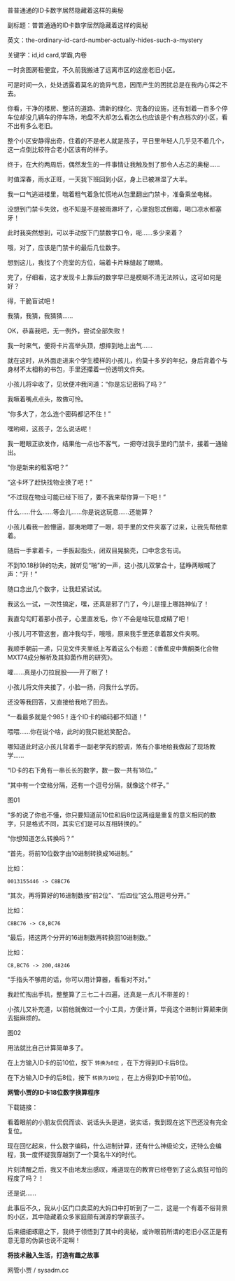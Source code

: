 普普通通的ID卡数字居然隐藏着这样的奥秘

副标题：普普通通的ID卡数字居然隐藏着这样的奥秘

英文：the-ordinary-id-card-number-actually-hides-such-a-mystery

关键字：id,id card,学霸,内卷



一时贪图房租便宜，不久前我搬进了远离市区的这座老旧小区。

可是时间一久，处处透露着莫名的诡异气息，因而产生的困扰总是在我内心挥之不去。

你看，干净的楼房、整洁的道路、清新的绿化、完备的设施，还有划着一百多个停车位却没几辆车的停车场，地盘不大却怎么看怎么也应该是个有点档次的小区，看不出有多么老旧。

整个小区安静得出奇，住着的不是老人就是孩子，平日里年轻人几乎见不着几个，这一点倒比较符合老小区该有的样子。

终于，在大约两周后，偶然发生的一件事情让我触及到了那令人忐忑的奥秘……



时值深春，雨水正旺，一天我下班回到小区，身上已被淋湿了大半。

我一口气逃进楼里，喘着粗气着急忙慌地从包里翻出门禁卡，准备乘坐电梯。

没想到门禁卡失效，也不知是不是被雨淋坏了，心里抱怨忒倒霉，喝口凉水都塞牙！

此时我突然想到，可以手动按下门禁数字口令，呃……多少来着？

哦，对了，应该是门禁卡的最后几位数字。

想到这儿，我找了个亮堂的方位，端着卡片眯缝起了眼睛。

完了，仔细看，这才发现卡上靠后的数字早已是模糊不清无法辨认，这可如何是好？

得，干脆盲试吧！

我猜，我猜，我猜猜……

OK，恭喜我吧，无一例外，尝试全部失败！

我一时来气，便将卡片高举头顶，想摔到地上出气……



就在这时，从外面走进来个学生模样的小孩儿，约莫十多岁的年纪，身后背着个与身材不太相称的书包，手里还攥着一份透明文件夹。

小孩儿将伞收了，见状便冲我问道：“你是忘记密码了吗？”

我噘着嘴点点头，故做可怜。

“你多大了，怎么连个密码都记不住！”

嘿哟嗬，这孩子，怎么说话呢！

我一瞪眼正欲发作，结果他一点也不客气，一把夺过我手里的门禁卡，接着一通输出。

“你是新来的租客吧？”

“这卡坏了赶快找物业换了吧！”

“不过现在物业可能已经下班了，要不我来帮你算一下吧！”



什么……什么……等会儿……你是说这玩意……还能算？

小孩儿看我一脸懵逼，鄙夷地瞟了一眼，将手里的文件夹塞了过来，让我先帮他拿着。

随后一手拿着卡，一手扳起指头，闭双目晃脑壳，口中念念有词。

不到10.18秒钟的功夫，就听见“啪”的一声，这小孩儿双掌合十，猛睁两眼喊了声：“开！”

随口念出几个数字，让我赶紧试试。

我这么一试，一次性搞定，嘿，还真是邪了门了，今儿是撞上哪路神仙了！

我直勾勾盯着那小孩子，心里直发毛，你丫不会是啥玩意成精了吧！



小孩儿可不管这套，直冲我勾手，哦哦，原来我手里还拿着那文件夹啊。

我顺手朝前一递，只见文件夹里纸上写着这么个标题：《香蕉皮中黄酮类化合物MXT74成分解析及其抑菌作用的研究》。

嚯……真是小刀拉屁股——开了眼了！

小孩儿将文件夹接了，小脸一扬，问我什么学历。

还没等我回答，又直接给我呛了回去。

“一看最多就是个985！连个ID卡的编码都不知道！”

喂喂……你在说个啥，此时的我只能尬笑配合。

哪知道此时这小孩儿背着手一副老学究的腔调，煞有介事地给我做起了现场教学……



“ID卡的右下角有一串长长的数字，数一数一共有18位。”

“其中有一个空格分隔，还有一个逗号分隔，就像这个样子。”

图01



“多的说了你也不懂，你只要知道前10位和后8位这两组是重复的意义相同的数字，只是格式不同，其实它们是可以互相转换的。”

“你想知道怎么转换吗？”



“首先，将前10位数字由10进制转换成16进制。”

比如：

```
0013155446 -> C8BC76
```



“其次，再将算好的16进制数按“前2位”、“后四位”这么用逗号分开。”

比如：

```
C8BC76 -> C8,BC76
```



“最后，把这两个分开的16进制数再转换回10进制数。”

比如：

```
C8,BC76 -> 200,48246
```



“手指头不够用的话，你可以用计算器，看看对不对。”

我赶忙掏出手机，整整算了三七二十四遍，还真是一点儿不带差的！



小孩儿又补充道，以前他就做过一个小工具，方便计算，毕竟这个进制计算颠来倒去挺麻烦的。

图02



用法就比自己计算简单多了。

在上方输入ID卡的前10位，按下 `转换为8位` ，在下方得到ID卡后8位。

在下方输入ID卡的后8位，按下 `转换为10位` ，在上方得到ID卡前10位。



**网管小贾的ID卡18位数字换算程序**

下载链接：





看着眼前的小朋友侃侃而谈、说话头头是道，说实话，我到现在这下巴还没有完全复位。

现在回忆起来，什么数字编码，什么进制计算，还有什么神级论文，还特么会编程，我一度怀疑我穿越到了一个莫名牛X的时代。

片刻清醒之后，我又不由地发出感叹，难道现在的教育已经卷到了这么疯狂可怕的程度了吗？！

还是说……



此事后不久，我从小区门口卖菜的大妈口中打听到了一二，这是一个有着不俗背景的小区，其中隐藏着众多家庭颇有渊源的学霸孩子。

后来细细琢磨之下，我终于领悟到了其中的奥秘，或许眼前所谓的老旧小区正是有意无意的伪装也说不定啊！





**将技术融入生活，打造有趣之故事**

网管小贾 / sysadm.cc